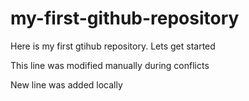 # my-first-github-repository
Here is my first gtihub repository. Lets get started

This line was modified manually during conflicts

New line was added locally